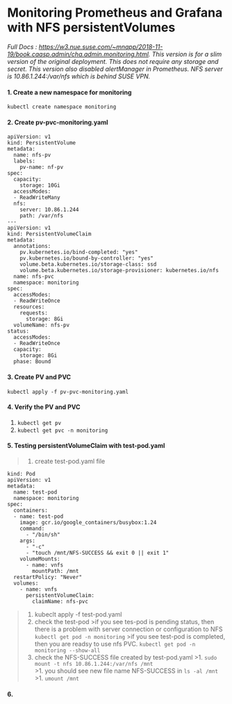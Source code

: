 # Monitoring Prometheus and Grafana with NFS persistentVolumes

*Full Docs : https://w3.nue.suse.com/~mnapp/2018-11-19/book.caasp.admin/cha.admin.monitoring.html. This version is for a slim version of the original deployment. This does not require any storage and secret. This version also disabled alertManager in Prometheus. NFS server is 10.86.1.244:/var/nfs which is behind SUSE VPN.*

#### 1. Create a new namespace for monitoring 
```kubectl create namespace monitoring```
#### 2. Create pv-pvc-monitoring.yaml
```
apiVersion: v1
kind: PersistentVolume
metadata:
  name: nfs-pv
  labels:
    pv-name: nf-pv
spec:
  capacity:
    storage: 10Gi
  accessModes:
  - ReadWriteMany
  nfs:
    server: 10.86.1.244
    path: /var/nfs
---
apiVersion: v1
kind: PersistentVolumeClaim
metadata:
  annotations:
    pv.kubernetes.io/bind-completed: "yes"
    pv.kubernetes.io/bound-by-controller: "yes"
    volume.beta.kubernetes.io/storage-class: ssd
    volume.beta.kubernetes.io/storage-provisioner: kubernetes.io/nfs
  name: nfs-pvc
  namespace: monitoring
spec:
  accessModes:
  - ReadWriteOnce
  resources:
    requests:
      storage: 8Gi
  volumeName: nfs-pv
status:
  accessModes:
  - ReadWriteOnce
  capacity:
    storage: 8Gi
  phase: Bound
```
#### 3. Create PV and PVC
```kubectl apply -f pv-pvc-monitoring.yaml```
#### 4. Verify the PV and PVC
1. ```kubectl get pv```
1. ```kubectl get pvc -n monitoring```
#### 5. Testing persistentVolumeClaim with test-pod.yaml
   >1. create test-pod.yaml file
   ~~~
   kind: Pod
   apiVersion: v1
   metadata:
     name: test-pod
     namespace: monitoring
   spec:
     containers:
     - name: test-pod
       image: gcr.io/google_containers/busybox:1.24
       command:
         - "/bin/sh"
       args:
         - "-c"
         - "touch /mnt/NFS-SUCCESS && exit 0 || exit 1"
       volumeMounts:
         - name: vnfs
           mountPath: /mnt
     restartPolicy: "Never"
     volumes:
       - name: vnfs
         persistentVolumeClaim:
           claimName: nfs-pvc
   ~~~
   >1. kubeclt apply -f test-pod.yaml
   >1. check the test-pod
        >if you see tes-pod is pending status, then there is a problem with server connection or configuration to NFS 
        ```kubectl get pod -n monitoring```
        >if you see test-pod is completed, then you are readsy to use nfs PVC.
        ```kubectl get pod -n monitoring --show-all```
   >1. check the NFS-SUCCESS file created by test-pod.yaml
       >1. ```sudo mount -t nfs 10.86.1.244:/var/nfs /mnt```  
       >1. you should see new file name NFS-SUCCESS in ```ls -al /mnt```
       >1. ```umount /mnt```
#### 6.
   
